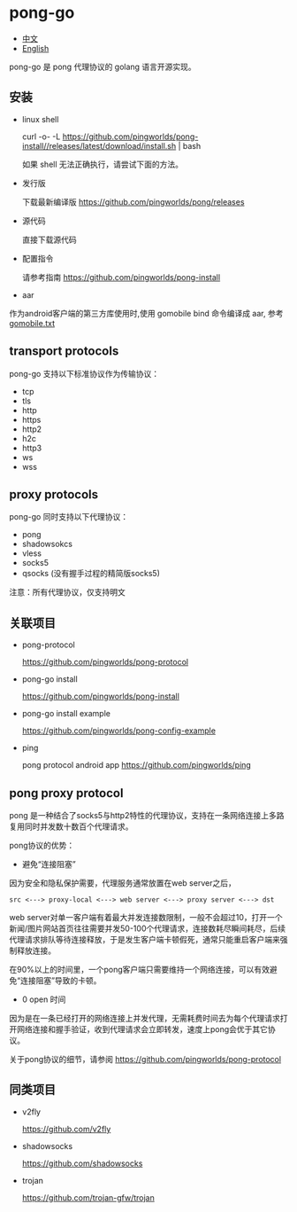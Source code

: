 
# pong-go

- [中文](README.md)
- [English](readme_en.md)



pong-go 是 pong 代理协议的 golang 语言开源实现。



## 安装

- linux shell
  
    curl -o- -L https://github.com/pingworlds/pong-install//releases/latest/download/install.sh | bash

  如果 shell 无法正确执行，请尝试下面的方法。


- 发行版

  下载最新编译版 <https://github.com/pingworlds/pong/releases>

- 源代码

  直接下载源代码

- 配置指令
  
  请参考指南  <https://github.com/pingworlds/pong-install>


- aar

作为android客户端的第三方库使用时,使用 gomobile bind 命令编译成 aar, 参考 [gomobile.txt](gomobile.txt)




## transport protocols

pong-go 支持以下标准协议作为传输协议：
- tcp
- tls
- http
- https
- http2
- h2c
- http3
- ws
- wss


## proxy protocols

pong-go 同时支持以下代理协议：
- pong
- shadowsokcs 
- vless
- socks5
- qsocks (没有握手过程的精简版socks5)

注意：所有代理协议，仅支持明文


## 关联项目

- pong-protocol 
  
  <https://github.com/pingworlds/pong-protocol>

- pong-go install  
  
  <https://github.com/pingworlds/pong-install>
  
- pong-go install example 
  
  <https://github.com/pingworlds/pong-config-example>


- ping 
  
  pong protocol android app <https://github.com/pingworlds/ping>



## pong proxy protocol

pong 是一种结合了socks5与http2特性的代理协议，支持在一条网络连接上多路复用同时并发数十数百个代理请求。

pong协议的优势：

- 避免“连接阻塞”
 
因为安全和隐私保护需要，代理服务通常放置在web server之后，

    src <---> proxy-local <---> web server <---> proxy server <---> dst 

web server对单一客户端有着最大并发连接数限制，一般不会超过10，打开一个新闻/图片网站首页往往需要并发50-100个代理请求，连接数耗尽瞬间耗尽，后续代理请求排队等待连接释放，于是发生客户端卡顿假死，通常只能重启客户端来强制释放连接。

在90%以上的时间里，一个pong客户端只需要维持一个网络连接，可以有效避免“连接阻塞”导致的卡顿。
  
- 0 open 时间 
  
因为是在一条已经打开的网络连接上并发代理，无需耗费时间去为每个代理请求打开网络连接和握手验证，收到代理请求会立即转发，速度上pong会优于其它协议。

关于pong协议的细节，请参阅 <https://github.com/pingworlds/pong-protocol>


## 同类项目


- v2fly

  <https://github.com/v2fly>


- shadowsocks

  <https://github.com/shadowsocks>


- trojan

  <https://github.com/trojan-gfw/trojan>


 